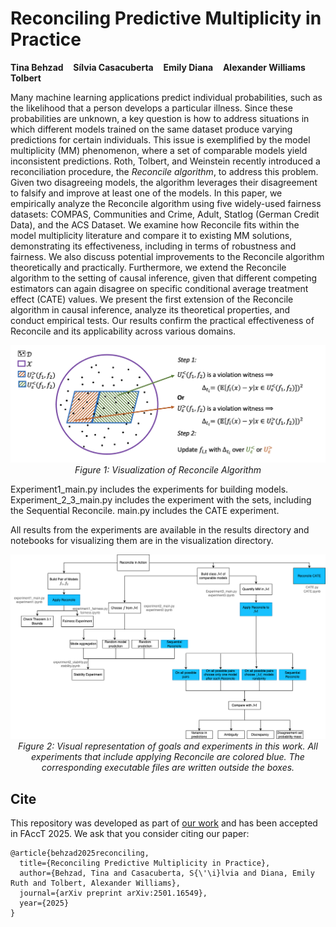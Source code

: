 # Reconciling Predictive Multiplicity in Practice

**Tina Behzad** &nbsp;&nbsp; **Sílvia Casacuberta** &nbsp;&nbsp; **Emily Diana** &nbsp;&nbsp; **Alexander Williams Tolbert**

Many machine learning applications predict individual probabilities, such as the likelihood that a person develops a particular illness. Since these probabilities are unknown, a key question is how to address situations in which different models trained on the same dataset produce varying predictions for certain individuals. This issue is exemplified by the model multiplicity (MM) phenomenon, where a set of comparable models yield inconsistent predictions. Roth, Tolbert, and Weinstein recently introduced a reconciliation procedure, the *Reconcile algorithm*, to address this problem. Given two disagreeing models, the algorithm leverages their disagreement to falsify and improve at least one of the models.
  In this paper, we empirically analyze the Reconcile algorithm using five widely-used fairness datasets: COMPAS, Communities and Crime, Adult, Statlog (German Credit Data), and the ACS Dataset. We examine how Reconcile fits within the model multiplicity literature and compare it to existing MM solutions, demonstrating its effectiveness, including in terms of robustness and fairness. We also discuss potential improvements to the Reconcile algorithm theoretically and practically. Furthermore, we extend the Reconcile algorithm to the setting of causal inference, given that different competing estimators can again disagree on specific conditional average treatment effect (CATE) values. We present the first extension of the Reconcile algorithm in causal inference, analyze its theoretical properties, and conduct empirical tests. Our results confirm the practical effectiveness of Reconcile and its applicability across various domains.

<p align="center">
  <img src="figures/reconcile_diagram.png" alt="Reconcile">
  <br>
  <em>Figure 1: Visualization of Reconcile Algorithm</em>
</p>

Experiment1_main.py includes the experiments for building models. Experiment_2_3_main.py includes the experiment with the sets, including the Sequential Reconcile.
main.py includes the CATE experiment.

All results from the experiments are available in the results directory and notebooks for visualizing them are in the visualization directory.

<p align="center">
  <img src="figures/all_experiments_git_version.png" alt="experiments">
  <br>
  <em>Figure 2: Visual representation of goals and experiments in this work. All experiments that include applying Reconcile are colored blue. The corresponding executable files are written outside the boxes.</em>
</p>

## Cite
This repository was developed as part of [our work](https://arxiv.org/pdf/2501.16549) and has been accepted in FAccT 2025. We ask that you consider citing our paper:
```
@article{behzad2025reconciling,
  title={Reconciling Predictive Multiplicity in Practice},
  author={Behzad, Tina and Casacuberta, S{\'\i}lvia and Diana, Emily Ruth and Tolbert, Alexander Williams},
  journal={arXiv preprint arXiv:2501.16549},
  year={2025}
}
```